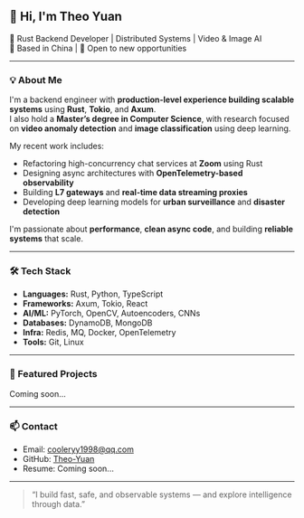 ## 👋 Hi, I'm Theo Yuan

🚀 Rust Backend Developer | Distributed Systems | Video & Image AI  
📍 Based in China | 💼 Open to new opportunities  

---

### 💡 About Me

I'm a backend engineer with **production-level experience building scalable systems** using **Rust**, **Tokio**, and **Axum**.  
I also hold a **Master’s degree in Computer Science**, with research focused on **video anomaly detection** and **image classification** using deep learning.

My recent work includes:

- Refactoring high-concurrency chat services at **Zoom** using Rust  
- Designing async architectures with **OpenTelemetry-based observability**  
- Building **L7 gateways** and **real-time data streaming proxies**  
- Developing deep learning models for **urban surveillance** and **disaster detection**

I'm passionate about **performance**, **clean async code**, and building **reliable systems** that scale.

---

### 🛠️ Tech Stack

- **Languages:** Rust, Python, TypeScript  
- **Frameworks:** Axum, Tokio, React
- **AI/ML:** PyTorch, OpenCV, Autoencoders, CNNs  
- **Databases:** DynamoDB, MongoDB  
- **Infra:** Redis, MQ, Docker, OpenTelemetry  
- **Tools:** Git, Linux

---

### 📂 Featured Projects

<!-- Add real links once ready -->
Coming soon...

---

### 📫 Contact

- Email: cooleryy1998@qq.com  
- GitHub: [Theo-Yuan](https://github.com/Theo-Yuan)  
- Resume: Coming soon...

---

> “I build fast, safe, and observable systems — and explore intelligence through data.”
